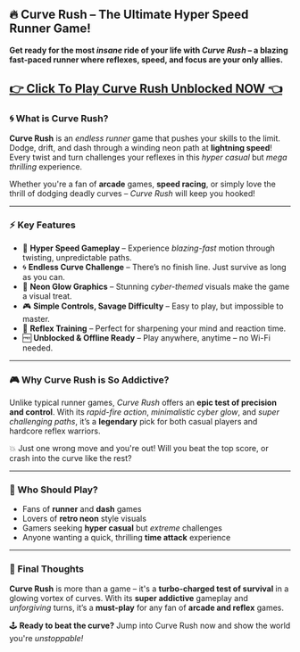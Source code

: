 ## 🔥 Curve Rush – The Ultimate Hyper Speed Runner Game!

**Get ready for the most *insane* ride of your life with *Curve Rush* – a blazing fast-paced runner where reflexes, speed, and focus are your only allies.**

## <a href="https://1kb.link/I2dKYo">👉 Click To Play Curve Rush Unblocked NOW 👈</a>

### 🌀 What is Curve Rush?

**Curve Rush** is an *endless runner* game that pushes your skills to the limit. Dodge, drift, and dash through a winding neon path at **lightning speed**! Every twist and turn challenges your reflexes in this *hyper casual* but *mega thrilling* experience.

Whether you're a fan of **arcade** games, **speed racing**, or simply love the thrill of dodging deadly curves – *Curve Rush* will keep you hooked!

---

### ⚡ Key Features

* 🚀 **Hyper Speed Gameplay** – Experience *blazing-fast* motion through twisting, unpredictable paths.
* 🌀 **Endless Curve Challenge** – There’s no finish line. Just survive as long as you can.
* 🌟 **Neon Glow Graphics** – Stunning *cyber-themed* visuals make the game a visual treat.
* 🎮 **Simple Controls, Savage Difficulty** – Easy to play, but impossible to master.
* 🧠 **Reflex Training** – Perfect for sharpening your mind and reaction time.
* 🆓 **Unblocked & Offline Ready** – Play anywhere, anytime – no Wi-Fi needed.

---

### 🎮 Why Curve Rush is So Addictive?

Unlike typical runner games, *Curve Rush* offers an **epic test of precision and control**. With its *rapid-fire action*, *minimalistic cyber glow*, and *super challenging paths*, it’s a **legendary** pick for both casual players and hardcore reflex warriors.

💥 Just one wrong move and you're out! Will you beat the top score, or crash into the curve like the rest?

---

### 👾 Who Should Play?

* Fans of **runner** and **dash** games
* Lovers of **retro neon** style visuals
* Gamers seeking **hyper casual** but *extreme* challenges
* Anyone wanting a quick, thrilling **time attack** experience

---

### 🚀 Final Thoughts

**Curve Rush** is more than a game – it's a **turbo-charged test of survival** in a glowing vortex of curves. With its **super addictive** gameplay and *unforgiving* turns, it’s a **must-play** for any fan of **arcade and reflex** games.

🕹️ **Ready to beat the curve?** Jump into Curve Rush now and show the world you're *unstoppable!*
